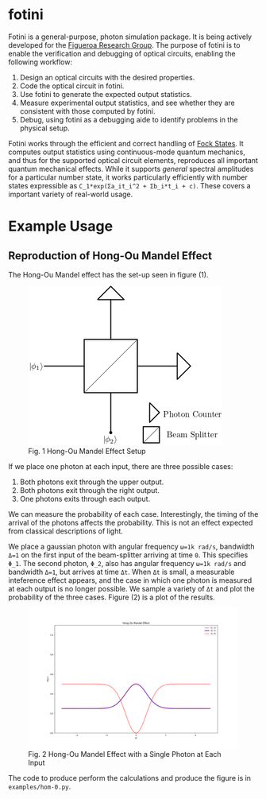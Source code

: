 # fotini

Fotini is a general-purpose, photon simulation package. It is being actively developed
for the [Figueroa Research Group](http://qit.physics.sunysb.edu/wordpress/). The purpose
of fotini is to enable the verification and debugging of optical circuits, enabling the
following workflow:
1. Design an optical circuits with the desired properties.
2. Code the optical circuit in fotini.
3. Use fotini to generate the expected output statistics.
4. Measure experimental output statistics, and see whether they are consistent with those computed by fotini.
5. Debug, using fotini as a debugging aide to identify problems in the physical setup.


Fotini works through the efficient and correct handling of [Fock States](https://en.wikipedia.org/wiki/Fock_state). 
It computes output statistics using continuous-mode quantum mechanics, and thus
for the supported optical circuit elements, reproduces all important quantum
mechanical effects. While it supports *general* spectral amplitudes for a
particular number state, it works particularly efficiently with number states
expressible as `C_1*exp(Σa_it_i^2 + Σb_i*t_i + c)`. These covers a important
variety of real-world usage.


# Example Usage
## Reproduction of Hong-Ou Mandel Effect
The Hong-Ou Mandel effect has the set-up seen in figure (1).
<figure>
  <img src="figs/hom-setup.png" alt="HOM Setup">
  <figcaption>Fig. 1 Hong-Ou Mandel Effect Setup</figcaption>
</figure>

If we place one photon at each input, there are three possible cases:
1. Both photons exit through the upper output.
2. Both photons exit through the right output. 
3. One photons exits through each output.

We can measure the probability of each case. Interestingly, the timing of the
arrival of the photons affects the probability. This is not an effect expected
from classical descriptions of light. 


We place a gaussian photon with angular frequency `ω=1k rad/s`, bandwidth `Δ=1` on the first input
of the beam-splitter arriving at time `0`. This specifies `Φ_1`. The second photon, `Φ_2`, also
has angular frequency `ω=1k rad/s` and bandwidth `Δ=1`, but arrives at time `Δt`. When `Δt` is small,
a measurable inteference effect appears, and the case in which one photon is measured at each output
is no longer possible. We sample a variety of `Δt` and plot the probability of the three cases. Figure (2)
is a plot of the results.
<figure>
  <img src="figs/hom-0.png" alt="HOM-0 Results">
  <figcaption>Fig. 2 Hong-Ou Mandel Effect with a Single Photon at Each Input</figcaption>
</figure>

The code to produce perform the calculations and produce the figure is in `examples/hom-0.py`. 
